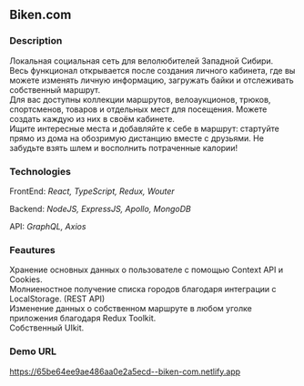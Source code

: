## Biken.com  

### Description  

Локальная социальная сеть для велолюбителей Западной Сибири.    
Весь функционал открывается после создания личного кабинета, где вы можете изменять личную информацию, загружать байки и отслеживать собственный маршрут.    
Для вас доступны коллекции маршрутов, велоаукционов, трюков, спортсменов, товаров и отдельных мест для посещения. Можете создать каждую из них в своём кабинете.  
Ищите интересные места и добавляйте к себе в маршрут: стартуйте прямо из дома на обозримую дистанцию вместе с друзьями. Не забудьте взять шлем и восполнить потраченные калории!  

### Technologies      

FrontEnd: *React, TypeScript, Redux, Wouter*  

Backend: *NodeJS, ExpressJS, Apollo, MongoDB*  

API: *GraphQL, Axios*  

### Feautures  

Хранение основных данных о пользователе с помощью Context API и Cookies.  
Молниеностное получение списка городов благодаря интеграции с LocalStorage. (REST API)  
Изменение данных о собственном маршруте в любом уголке приложения благодаря Redux Toolkit.   
Собственный UIkit.  

### Demo URL  

https://65be64ee9ae486aa0e2a5ecd--biken-com.netlify.app  
